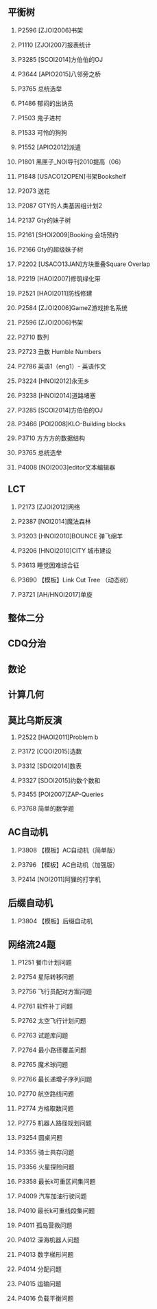 ## 平衡树

1. P2596 [ZJOI2006]书架

2. P1110 [ZJOI2007]报表统计

3. P3285 [SCOI2014]方伯伯的OJ

4. P3644 [APIO2015]八邻旁之桥

5. P3765 总统选举

6. P1486 郁闷的出纳员

7. P1503 鬼子进村

8. P1533 可怜的狗狗

9. P1552 [APIO2012]派遣

10. P1801 黑匣子_NOI导刊2010提高（06）

11. P1848 [USACO12OPEN]书架Bookshelf

12. P2073 送花

13. P2087 GTY的人类基因组计划2

14. P2137 Gty的妹子树

15. P2161 [SHOI2009]Booking 会场预约

16. P2166 Gty的超级妹子树

17. P2202 [USACO13JAN]方块重叠Square Overlap

18. P2219 [HAOI2007]修筑绿化带

19. P2521 [HAOI2011]防线修建

20. P2584 [ZJOI2006]GameZ游戏排名系统

21. P2596 [ZJOI2006]书架

22. P2710 数列

23. P2723 丑数 Humble Numbers

24. P2786 英语1（eng1）- 英语作文

25. P3224 [HNOI2012]永无乡

26. P3238 [HNOI2014]道路堵塞

27. P3285 [SCOI2014]方伯伯的OJ

28. P3466 [POI2008]KLO-Building blocks

29. P3710 方方方的数据结构

30. P3765 总统选举

31. P4008 [NOI2003]editor文本编辑器


## LCT

1. P2173 [ZJOI2012]网络

2. P2387 [NOI2014]魔法森林

3. P3203 [HNOI2010]BOUNCE 弹飞绵羊

4. P3206 [HNOI2010]CITY 城市建设

5. P3613 睡觉困难综合征

6. P3690 【模板】Link Cut Tree （动态树）

7. P3721 [AH/HNOI2017]单旋


## 整体二分

## CDQ分治

## 数论

## 计算几何

## 莫比乌斯反演

1. P2522 [HAOI2011]Problem b

2. P3172 [CQOI2015]选数

3. P3312 [SDOI2014]数表

4. P3327 [SDOI2015]约数个数和

5. P3455 [POI2007]ZAP-Queries

6. P3768 简单的数学题

## AC自动机

1. P3808 【模板】AC自动机（简单版）

2. P3796 【模板】AC自动机（加强版）

3. P2414 [NOI2011]阿狸的打字机

## 后缀自动机

1. P3804 【模板】后缀自动机

## 网络流24题

1. P1251 餐巾计划问题

2. P2754 星际转移问题

3. P2756 飞行员配对方案问题

4. P2761 软件补丁问题

5. P2762 太空飞行计划问题

6. P2763 试题库问题

7. P2764 最小路径覆盖问题

8. P2765 魔术球问题

9. P2766 最长递增子序列问题

10. P2770 航空路线问题

11. P2774 方格取数问题

12. P2775 机器人路径规划问题

13. P3254 圆桌问题

14. P3355 骑士共存问题

15. P3356 火星探险问题

16. P3358 最长k可重区间集问题

17. P4009 汽车加油行驶问题

18. P4010 最长k可重线段集问题

19. P4011 孤岛营救问题

20. P4012 深海机器人问题

21. P4013 数字梯形问题

22. P4014 分配问题

23. P4015 运输问题

24. P4016 负载平衡问题
